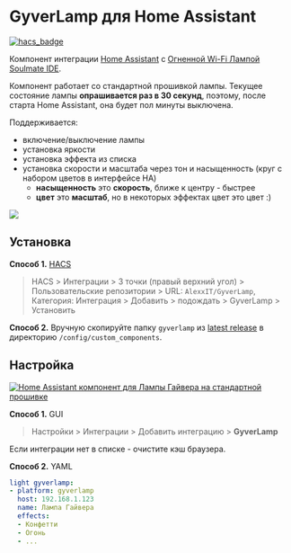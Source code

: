 # GyverLamp для Home Assistant

[![hacs_badge](https://img.shields.io/badge/HACS-Custom-orange.svg)](https://github.com/custom-components/hacs)

Компонент интеграции [Home Assistant][1] с [Огненной Wi-Fi Лампой][2] [Soulmate IDE][3].

[1]: https://www.home-assistant.io/
[2]: https://github.com/alvikskor/FieryLedLampMultilingual
[3]: https://github.com/DmytroKorniienko/FireLamp_EmbUI

Компонент работает со стандартной прошивкой лампы. Текущее состояние лампы **опрашивается раз в 30 секунд**, поэтому, после старта Home Assistant, она будет пол минуты выключена.

Поддерживается:

- включение/выключение лампы
- установка яркости
- установка эффекта из списка
- установка скорости и масштаба через тон и насыщенность (круг с набором цветов в интерфейсе HA)
   - **насыщенность** это **скорость**, ближе к центру - быстрее 
   - **цвет** это **масштаб**, но в некоторых эффектах цвет это цвет :) 

![](screen.png)

## Установка

**Способ 1.** [HACS](https://hacs.xyz/)

> HACS > Интеграции > 3 точки (правый верхний угол) > Пользовательские репозитории > URL: `AlexxIT/GyverLamp`, Категория: Интеграция > Добавить > подождать > GyverLamp > Установить

**Способ 2.** Вручную скопируйте папку `gyverlamp` из [latest release](https://github.com/magicse/Gyver-Lamp/) в директорию `/config/custom_components`.

## Настройка

[![Home Assistant компонент для Лампы Гайвера на стандартной прошивке](https://img.youtube.com/vi/riYsv5k_EdY/mqdefault.jpg)](https://www.youtube.com/watch?v=riYsv5k_EdY)

**Способ 1.** GUI

> Настройки > Интеграции > Добавить интеграцию > **GyverLamp**

Если интеграции нет в списке - очистите кэш браузера.

**Способ 2.** YAML

```yaml
light gyverlamp:
- platform: gyverlamp
  host: 192.168.1.123
  name: Лампа Гайвера
  effects:
  - Конфетти
  - Огонь
  - ...
```

